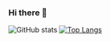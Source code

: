 ### Hi there 👋

<!--
**618knot/618knot** is a ✨ _special_ ✨ repository because its `README.md` (this file) appears on your GitHub profile.

Here are some ideas to get you started:

- 🔭 I’m currently working on ...
- 🌱 I’m currently learning ...
- 👯 I’m looking to collaborate on ...
- 🤔 I’m looking for help with ...
- 💬 Ask me about ...
- 📫 How to reach me: ...
- 😄 Pronouns: ...
- ⚡ Fun fact: ...
-->

![GitHub stats](https://github-readme-stats.vercel.app/api?username=618knot&show_icons=true)
[![Top Langs](https://github-readme-stats.vercel.app/api/top-langs/?username=618knot&layout=compact)](https://github.com/anuraghazra/github-readme-stats)
